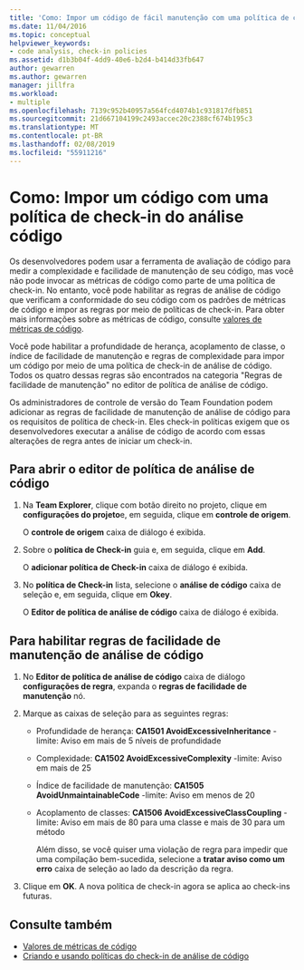 ```yaml
---
title: 'Como: Impor um código de fácil manutenção com uma política de check-in de análise de código'
ms.date: 11/04/2016
ms.topic: conceptual
helpviewer_keywords:
- code analysis, check-in policies
ms.assetid: d1b3b04f-4dd9-40e6-b2d4-b414d33fb647
author: gewarren
ms.author: gewarren
manager: jillfra
ms.workload:
- multiple
ms.openlocfilehash: 7139c952b40957a564fcd4074b1c931817dfb851
ms.sourcegitcommit: 21d667104199c2493accec20c2388cf674b195c3
ms.translationtype: MT
ms.contentlocale: pt-BR
ms.lasthandoff: 02/08/2019
ms.locfileid: "55911216"
---
```

# <a name="how-to-enforce-maintainable-code-with-a-code-analysis-check-in-policy"></a>Como: Impor um código com uma política de check-in do análise código

Os desenvolvedores podem usar a ferramenta de avaliação de código para medir a complexidade e facilidade de manutenção de seu código, mas você não pode invocar as métricas de código como parte de uma política de check-in. No entanto, você pode habilitar as regras de análise de código que verificam a conformidade do seu código com os padrões de métricas de código e impor as regras por meio de políticas de check-in. Para obter mais informações sobre as métricas de código, consulte [valores de métricas de código](../code-quality/code-metrics-values.md).

Você pode habilitar a profundidade de herança, acoplamento de classe, o índice de facilidade de manutenção e regras de complexidade para impor um código por meio de uma política de check-in de análise de código. Todos os quatro dessas regras são encontrados na categoria "Regras de facilidade de manutenção" no editor de política de análise de código.

Os administradores de controle de versão do Team Foundation podem adicionar as regras de facilidade de manutenção de análise de código para os requisitos de política de check-in. Eles check-in políticas exigem que os desenvolvedores executar a análise de código de acordo com essas alterações de regra antes de iniciar um check-in.

## <a name="to-open-the-code-analysis-policy-editor"></a>Para abrir o editor de política de análise de código

1. Na **Team Explorer**, clique com botão direito no projeto, clique em **configurações do projeto**e, em seguida, clique em **controle de origem**.

     O **controle de origem** caixa de diálogo é exibida.

2. Sobre o **política de Check-in** guia e, em seguida, clique em **Add**.

     O **adicionar política de Check-in** caixa de diálogo é exibida.

3. No **política de Check-in** lista, selecione o **análise de código** caixa de seleção e, em seguida, clique em **Okey**.

     O **Editor de política de análise de código** caixa de diálogo é exibida.

## <a name="to-enable-code-analysis-maintainability-rules"></a>Para habilitar regras de facilidade de manutenção de análise de código

1. No **Editor de política de análise de código** caixa de diálogo **configurações de regra**, expanda o **regras de facilidade de manutenção** nó.

2. Marque as caixas de seleção para as seguintes regras:

   - Profundidade de herança: **CA1501 AvoidExcessiveInheritance** -limite: Aviso em mais de 5 níveis de profundidade

   - Complexidade: **CA1502 AvoidExcessiveComplexity** -limite: Aviso em mais de 25

   - Índice de facilidade de manutenção: **CA1505 AvoidUnmaintainableCode** -limite: Aviso em menos de 20

   - Acoplamento de classes: **CA1506 AvoidExcessiveClassCoupling** -limite: Aviso em mais de 80 para uma classe e mais de 30 para um método

     Além disso, se você quiser uma violação de regra para impedir que uma compilação bem-sucedida, selecione a **tratar aviso como um erro** caixa de seleção ao lado da descrição da regra.

3. Clique em **OK**. A nova política de check-in agora se aplica ao check-ins futuras.

## <a name="see-also"></a>Consulte também

- [Valores de métricas de código](../code-quality/code-metrics-values.md)
- [Criando e usando políticas do check-in de análise de código](../code-quality/how-to-create-or-update-standard-code-analysis-check-in-policies.md)